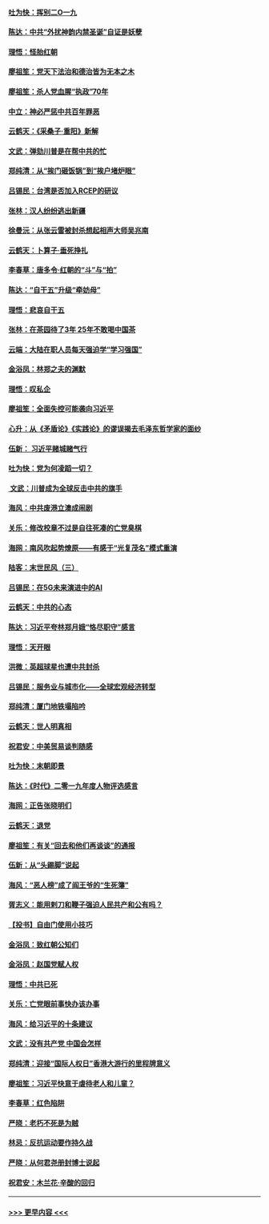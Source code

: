 #### [吐为快：挥别二O一九](../pages/nsc993/n11748411.md?t=12271401) 
#### [陈达：中共“外扰神韵内禁圣诞”自证是妖孽](../pages/nsc993/n11748226.md?t=12271401) 
#### [理悟：怪胎红朝](../pages/nsc993/n11748206.md?t=12271401) 
#### [廖祖笙：党天下法治和德治皆为无本之木](../pages/nsc993/n11748135.md?t=12271401) 
#### [廖祖笙：杀人党血腥“执政”70年](../pages/nsc993/n11745144.md?t=12271401) 
#### [中立：神必严惩中共百年罪恶](../pages/nsc993/n11744970.md?t=12271401) 
#### [云鹤天：《采桑子‧重阳》新解](../pages/nsc993/n11744948.md?t=12271401) 
#### [文武：弹劾川普是在帮中共的忙](../pages/nsc993/n11744758.md?t=12271401) 
#### [郑纯清：从“挨门砸饭锅”到“挨户堵炉眼”](../pages/nsc993/n11744745.md?t=12271401) 
#### [吕锡民：台湾是否加入RCEP的研议](../pages/nsc993/n11744701.md?t=12271401) 
#### [张林：汉人纷纷逃出新疆](../pages/nsc993/n11743530.md?t=12271401) 
#### [徐曼沅：从张云雷被封杀想起相声大师吴兆南](../pages/nsc993/n11741816.md?t=12271401) 
#### [云鹤天：卜算子‧垂死挣扎](../pages/nsc993/n11739956.md?t=12271401) 
#### [李春草：唐多令‧红朝的“斗”与“拍”](../pages/nsc993/n11739830.md?t=12271401) 
#### [陈达：“自干五”升级“牵妨母”](../pages/nsc993/n11739724.md?t=12271401) 
#### [理悟：悲哀自干五](../pages/nsc993/n11739547.md?t=12271401) 
#### [张林：在茶园待了3年 25年不敢喝中国茶](../pages/nsc993/n11739240.md?t=12271401) 
#### [云端：大陆在职人员每天强迫学“学习强国”](../pages/nsc993/n11738735.md?t=12271401) 
#### [金浴凤：林郑之夫的渊默](../pages/nsc993/n11737735.md?t=12271401) 
#### [理悟：叹私企](../pages/nsc993/n11737715.md?t=12271401) 
#### [廖祖笙：全面失控可能袭向习近平](../pages/nsc993/n11737704.md?t=12271401) 
#### [心升：从《矛盾论》《实践论》的谬误揭去毛泽东哲学家的面纱](../pages/nsc993/n11736962.md?t=12271401) 
#### [伍新： 习近平赌城赌气行](../pages/nsc993/n11736929.md?t=12271401) 
#### [吐为快：党为何凌蹈一切？](../pages/nsc993/n11736915.md?t=12271401) 
#### [ 文武：川普成为全球反击中共的旗手](../pages/nsc993/n11736882.md?t=12271401) 
#### [海风：中共废港立澳成闹剧](../pages/nsc993/n11735857.md?t=12271401) 
#### [关乐：修改校章不过是自往死凑的亡党臭棋](../pages/nsc993/n11735097.md?t=12271401) 
#### [海网：南风吹起势燎原——有感于“光复茂名”模式重演](../pages/nsc993/n11732308.md?t=12271401) 
#### [陆客：末世民风（三）](../pages/nsc993/n11732211.md?t=12271401) 
#### [吕锡民：在5G未来演进中的AI](../pages/nsc993/n11730010.md?t=12271401) 
#### [云鹤天：中共的心态](../pages/nsc993/n11729906.md?t=12271401) 
#### [陈达：习近平夸林郑月娥“恪尽职守”感言](../pages/nsc993/n11729881.md?t=12271401) 
#### [理悟：天开眼](../pages/nsc993/n11729699.md?t=12271401) 
#### [洪微：英超球星也遭中共封杀](../pages/nsc993/n11727243.md?t=12271401) 
#### [吕锡民：服务业与城市化——全球宏观经济转型](../pages/nsc993/n11725845.md?t=12271401) 
#### [郑纯清：厦门地铁塌陷吟](../pages/nsc993/n11725813.md?t=12271401) 
#### [云鹤天：世人明真相](../pages/nsc993/n11725621.md?t=12271401) 
#### [祝君安：中美贸易谈判随感](../pages/nsc993/n11725609.md?t=12271401) 
#### [吐为快：末朝即景](../pages/nsc993/n11723365.md?t=12271401) 
#### [陈达：《时代》二零一九年度人物评选感言](../pages/nsc993/n11723337.md?t=12271401) 
#### [海网：正告张晓明们](../pages/nsc993/n11723228.md?t=12271401) 
#### [云鹤天：退党](../pages/nsc993/n11723056.md?t=12271401) 
#### [廖祖笙：有关“回去和他们再谈谈”的通报](../pages/nsc993/n11722442.md?t=12271401) 
#### [伍新：从“头踢脚”说起](../pages/nsc993/n11722429.md?t=12271401) 
#### [海风：“恶人榜”成了阎王爷的“生死簿”](../pages/nsc993/n11722272.md?t=12271401) 
#### [胥志义：能用剌刀和鞭子强迫人民共产和公有吗？](../pages/nsc993/n11720569.md?t=12271401) 
#### [【投书】自由门使用小技巧](../pages/nsc993/n11720180.md?t=12271401) 
#### [金浴凤：致红朝公知们](../pages/nsc993/n11720563.md?t=12271401) 
#### [金浴凤：赵国党赋人权](../pages/nsc993/n11720533.md?t=12271401) 
#### [理悟：中共已死](../pages/nsc993/n11720233.md?t=12271401) 
#### [关乐：亡党眼前事快办该办事](../pages/nsc993/n11719160.md?t=12271401) 
#### [海风：给习近平的十条建议](../pages/nsc993/n11717616.md?t=12271401) 
#### [文武：没有共产党 中国会怎样](../pages/nsc993/n11717584.md?t=12271401) 
#### [郑纯清：迎接“国际人权日”香港大游行的里程牌意义](../pages/nsc993/n11717417.md?t=12271401) 
#### [廖祖笙：习近平快意于虐待老人和儿童？](../pages/nsc993/n11715313.md?t=12271401) 
#### [李春草：红色陷阱](../pages/nsc993/n11715029.md?t=12271401) 
#### [严晓：老朽不死是为贼](../pages/nsc993/n11712910.md?t=12271401) 
#### [林忌：反抗运动要作持久战](../pages/nsc993/n11712623.md?t=12271401) 
#### [严晓：从何君尧册封博士说起](../pages/nsc993/n11712465.md?t=12271401) 
#### [祝君安：木兰花·辛酸的回归](../pages/nsc993/n11712381.md?t=12271401) 

----
#### [ >>> 更早内容 <<< ](../indexes/nsc993-earlier.md)
